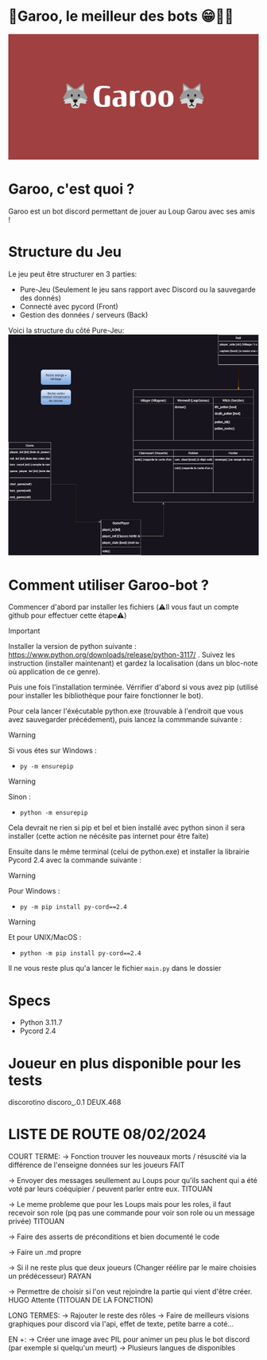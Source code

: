 # 🐺Garoo, le meilleur des bots 😁👋🐺
![](images/🐺Garoo🐺.png)
#
# Garoo, c'est quoi ?
Garoo est un bot discord permettant de jouer au Loup Garou avec ses amis !
# Structure du Jeu
Le jeu peut être structurer en 3 parties:
- Pure-Jeu (Seulement le jeu sans rapport avec Discord ou la sauvegarde des donnés)
- Connecté avec pycord (Front)
- Gestion des données / serveurs (Back)

Voici la structure du côté Pure-Jeu:
![](images/game_structure.jpg)

# Comment utiliser Garoo-bot ?
Commencer d'abord par installer les fichiers (⚠️Il vous faut un compte github pour effectuer cette étape⚠️)

>[!IMPORTANT]
>Installer la version de python suivante : https://www.python.org/downloads/release/python-3117/ . Suivez les instruction (installer maintenant) et gardez la localisation (dans un bloc-note où application de ce genre).

Puis une fois l'installation terminée. Vérrifier d'abord si vous avez pip (utilisé pour installer les bibliothèque pour faire fonctionner le bot).

Pour cela lancer l'éxécutable python.exe (trouvable à l'endroit que vous avez sauvegarder précédement), puis lancez la commmande suivante :

>[!WARNING]
>Si vous étes sur Windows :
>-  ```py -m ensurepip```

>[!WARNING]
>Sinon :
>- ```python -m ensurepip```

Cela devrait ne rien si pip et bel et bien installé avec python sinon il sera installer (cette action ne nécésite pas internet pour être faite)

Ensuite dans le même terminal (celui de python.exe) et installer la librairie Pycord 2.4 avec la commande suivante :

>[!WARNING]
>Pour Windows :
>- ```py -m pip install py-cord==2.4```

>[!WARNING]
>Et pour UNIX/MacOS :
>- ```python -m pip install py-cord==2.4```

Il ne vous reste plus qu'a lancer le fichier `main.py` dans le dossier 

# Specs
- Python 3.11.7
- Pycord 2.4

# Joueur en plus disponible pour les tests
discorotino	discoro_.0.1	DEUX.468

# LISTE DE ROUTE 08/02/2024
COURT TERME:
-> Fonction trouver les nouveaux morts / résuscité via la différence de l'enseigne données sur les joueurs FAIT

-> Envoyer des messages seullement au Loups pour qu'ils sachent qui a été voté par leurs coéquipier / peuvent parler entre eux. TITOUAN

-> Le meme probleme que pour les Loups mais pour les roles, il faut recevoir son role (pq pas une commande pour voir son role ou un message privée) TITOUAN

-> Faire des asserts de préconditions et bien documenté le code 

-> Faire un .md propre

-> Si il ne reste plus que deux joueurs (Changer réélire par le maire choisies un prédécesseur) RAYAN

-> Permettre de choisir si l'on veut rejoindre la partie qui vient d'être créer. HUGO Attente (TITOUAN DE LA FONCTION)

LONG TERMES:
-> Rajouter le reste des rôles
-> Faire de meilleurs visions graphiques pour discord via l'api, effet de texte, petite barre a coté...

EN +:
-> Créer une image avec PIL pour animer un peu plus le bot discord (par exemple si quelqu'un meurt)
-> Plusieurs langues de disponibles 
